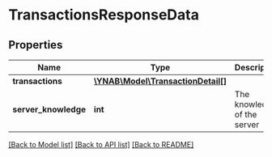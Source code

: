 # TransactionsResponseData

## Properties
Name | Type | Description | Notes
------------ | ------------- | ------------- | -------------
**transactions** | [**\YNAB\Model\TransactionDetail[]**](TransactionDetail.md) |  | 
**server_knowledge** | **int** | The knowledge of the server | 

[[Back to Model list]](../../README.md#documentation-for-models) [[Back to API list]](../../README.md#documentation-for-api-endpoints) [[Back to README]](../../README.md)

